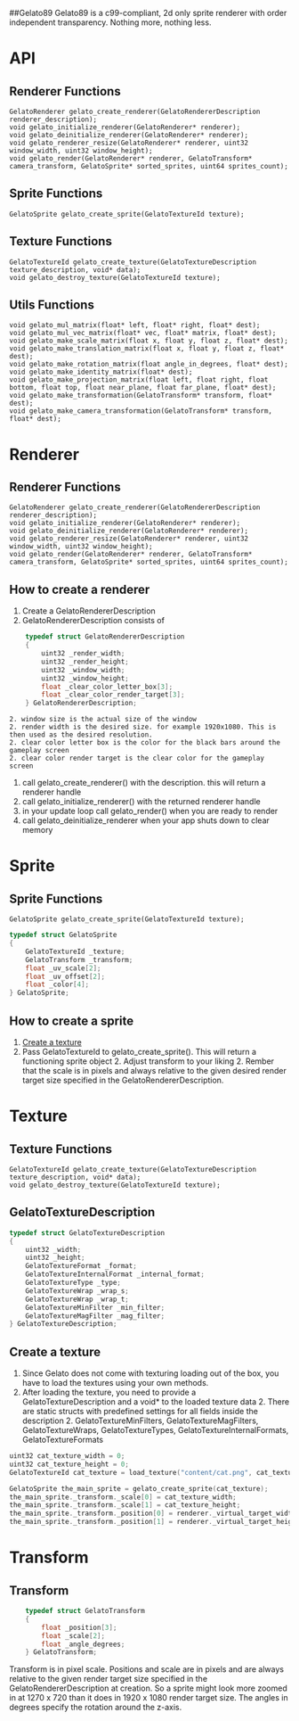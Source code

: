 ##Gelato89
Gelato89 is a c99-compliant, 2d only sprite renderer with order independent transparency.
Nothing more, nothing less.

API
=============================================================================================================
## Renderer Functions
    GelatoRenderer gelato_create_renderer(GelatoRendererDescription renderer_description);
    void gelato_initialize_renderer(GelatoRenderer* renderer);
    void gelato_deinitialize_renderer(GelatoRenderer* renderer);
    void gelato_renderer_resize(GelatoRenderer* renderer, uint32 window_width, uint32 window_height);
    void gelato_render(GelatoRenderer* renderer, GelatoTransform* camera_transform, GelatoSprite* sorted_sprites, uint64 sprites_count);

## Sprite Functions
    GelatoSprite gelato_create_sprite(GelatoTextureId texture);

## Texture Functions
    GelatoTextureId gelato_create_texture(GelatoTextureDescription texture_description, void* data);
    void gelato_destroy_texture(GelatoTextureId texture);

## Utils Functions
    void gelato_mul_matrix(float* left, float* right, float* dest);
    void gelato_mul_vec_matrix(float* vec, float* matrix, float* dest);
    void gelato_make_scale_matrix(float x, float y, float z, float* dest);
    void gelato_make_translation_matrix(float x, float y, float z, float* dest);
    void gelato_make_rotation_matrix(float angle_in_degrees, float* dest);
    void gelato_make_identity_matrix(float* dest);
    void gelato_make_projection_matrix(float left, float right, float bottom, float top, float near_plane, float far_plane, float* dest);
    void gelato_make_transformation(GelatoTransform* transform, float* dest);
    void gelato_make_camera_transformation(GelatoTransform* transform, float* dest);

Renderer
=============================================================================================================
## Renderer Functions
    GelatoRenderer gelato_create_renderer(GelatoRendererDescription renderer_description);
    void gelato_initialize_renderer(GelatoRenderer* renderer);
    void gelato_deinitialize_renderer(GelatoRenderer* renderer);
    void gelato_renderer_resize(GelatoRenderer* renderer, uint32 window_width, uint32 window_height);
    void gelato_render(GelatoRenderer* renderer, GelatoTransform* camera_transform, GelatoSprite* sorted_sprites, uint64 sprites_count);

## How to create a renderer
1. Create a GelatoRendererDescription
1. GelatoRendererDescription consists of
```c
    typedef struct GelatoRendererDescription
    {
        uint32 _render_width;
        uint32 _render_height;
        uint32 _window_width;
        uint32 _window_height;
        float _clear_color_letter_box[3];
        float _clear_color_render_target[3];
    } GelatoRendererDescription;
```
    2. window size is the actual size of the window
    2. render width is the desired size. for example 1920x1080. This is then used as the desired resolution.
    2. clear color letter box is the color for the black bars around the gameplay screen
    2. clear color render target is the clear color for the gameplay screen
1. call gelato_create_renderer() with the description. this will return a renderer handle
1. call gelato_initialize_renderer() with the returned renderer handle
1. in your update loop call gelato_render() when you are ready to render
1. call gelato_deinitialize_renderer when your app shuts down to clear memory

Sprite
=============================================================================================================
## Sprite Functions
    GelatoSprite gelato_create_sprite(GelatoTextureId texture);

```c
typedef struct GelatoSprite
{
    GelatoTextureId _texture;
    GelatoTransform _transform;
    float _uv_scale[2];
    float _uv_offset[2];
    float _color[4];
} GelatoSprite;
```

## How to create a sprite
1. [Create a texture](/texture/)
1. Pass GelatoTextureId to gelato_create_sprite(). This will return a functioning sprite object
    2. Adjust transform to your liking
    2. Rember that the scale is in pixels and always relative to the given desired render target size specified in the GelatoRendererDescription.

Texture
=============================================================================================================
## Texture Functions
    GelatoTextureId gelato_create_texture(GelatoTextureDescription texture_description, void* data);
    void gelato_destroy_texture(GelatoTextureId texture);

## GelatoTextureDescription
```c
typedef struct GelatoTextureDescription
{
    uint32 _width;
    uint32 _height;
    GelatoTextureFormat _format;
    GelatoTextureInternalFormat _internal_format;
    GelatoTextureType _type;
    GelatoTextureWrap _wrap_s;
    GelatoTextureWrap _wrap_t;
    GelatoTextureMinFilter _min_filter;
    GelatoTextureMagFilter _mag_filter;
} GelatoTextureDescription;
```

## Create a texture
1. Since Gelato does not come with texturing loading out of the box, you have to load the textures using your own methods.
1. After loading the texture, you need to provide a GelatoTextureDescription and a void* to the loaded texture data
	2. There are static structs with predefined settings for all fields inside the description
	2. GelatoTextureMinFilters, GelatoTextureMagFilters, GelatoTextureWraps, GelatoTextureTypes, GelatoTextureInternalFormats, GelatoTextureFormats

```cpp
uint32 cat_texture_width = 0;
uint32 cat_texture_height = 0;
GelatoTextureId cat_texture = load_texture("content/cat.png", cat_texture_width, cat_texture_height);

GelatoSprite the_main_sprite = gelato_create_sprite(cat_texture);
the_main_sprite._transform._scale[0] = cat_texture_width;
the_main_sprite._transform._scale[1] = cat_texture_height;
the_main_sprite._transform._position[0] = renderer._virtual_target_width / 2.0f;
the_main_sprite._transform._position[1] = renderer._virtual_target_height / 2.0f;
```

Transform
=============================================================================================================
## Transform
```c
    typedef struct GelatoTransform
    {
        float _position[3];
        float _scale[2];
        float _angle_degrees;
    } GelatoTransform;
```

Transform is in pixel scale. Positions and scale are in pixels and are always relative to the
given render target size specified in the GelatoRendererDescription at creation. So a sprite might look more zoomed in
at 1270 x 720 than it does in 1920 x 1080 render target size.
The angles in degrees specify the rotation around the z-axis.
